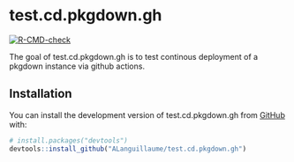 
<!-- README.md is generated from README.Rmd. Please edit that file -->

# test.cd.pkgdown.gh

<!-- badges: start -->

[![R-CMD-check](https://github.com/ALanguillaume/test.cd.pkgdown.gh/actions/workflows/R-CMD-check.yaml/badge.svg)](https://github.com/ALanguillaume/test.cd.pkgdown.gh/actions/workflows/R-CMD-check.yaml)
<!-- badges: end -->

The goal of test.cd.pkgdown.gh is to test continous deployment of a
pkgdown instance via github actions.

## Installation

You can install the development version of test.cd.pkgdown.gh from
[GitHub](https://github.com/) with:

``` r
# install.packages("devtools")
devtools::install_github("ALanguillaume/test.cd.pkgdown.gh")
```
